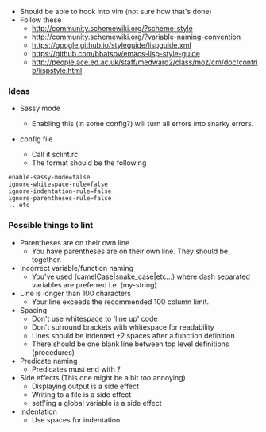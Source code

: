 - Should be able to hook into vim (not sure how that's done)
- Follow these
    - http://community.schemewiki.org/?scheme-style
    - http://community.schemewiki.org/?variable-naming-convention
    - https://google.github.io/styleguide/lispguide.xml
    - https://github.com/bbatsov/emacs-lisp-style-guide
    - http://people.ace.ed.ac.uk/staff/medward2/class/moz/cm/doc/contrib/lispstyle.html


### Ideas

- Sassy mode
    - Enabling this (in some config?) will turn all errors into snarky errors.

- config file
    - Call it sclint.rc
    - The format should be the following
```
enable-sassy-mode=false
ignore-whitespace-rule=false
ignore-indentation-rule=false
ignore-parentheses-rule=false
...etc
```

### Possible things to lint

- Parentheses are on their own line
    - You have parentheses are on their own line. They should be together.
- Incorrect variable/function naming
    - You've used (camelCase|snake_case|etc...) where dash separated variables are preferred i.e. (my-string)
- Line is longer than 100 characters
    - Your line exceeds the recommended 100 column limit.
- Spacing
    - Don't use whitespace to 'line up' code
    - Don't surround brackets with whitespace for readability
    - Lines should be indented +2 spaces after a function definition
    - There should be one blank line between top level definitions (procedures)
- Predicate naming
    - Predicates must end with ?
- Side effects (This one might be a bit too annoying)
    - Displaying output is a side effect
    - Writing to a file is a side effect
    - set!'ing a global variable is a side effect
- Indentation
    - Use spaces for indentation
